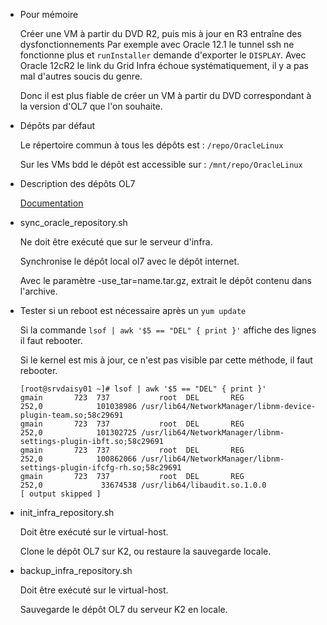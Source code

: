 * Pour mémoire

	Créer une VM à partir du DVD R2, puis mis à jour en R3 entraîne des
	dysfonctionnements Par exemple avec Oracle 12.1 le tunnel ssh ne fonctionne
	plus et `runInstaller` demande d'exporter le `DISPLAY`.
	Avec Oracle 12cR2 le link du Grid Infra échoue systématiquement, il y a pas
	mal	d'autres soucis du genre.

	Donc il est plus fiable de créer un VM à partir du DVD correspondant à la
	version d'OL7 que l'on souhaite.

* Dépôts par défaut

	Le répertoire commun à tous les dépôts est : `/repo/OracleLinux`

	Sur les VMs bdd le dépôt est accessible sur : `/mnt/repo/OracleLinux`

* Description des dépôts OL7

	[Documentation](https://docs.oracle.com/cd/E52668_01/E60259/html/ol7-install.html)

* sync_oracle_repository.sh

	Ne doit être exécuté que sur le serveur d'infra.

	Synchronise le dépôt local ol7 avec le dépôt internet.

	Avec le paramètre -use_tar=name.tar.gz, extrait le dépôt contenu dans l'archive.

* Tester si un reboot est nécessaire après un `yum update`

	Si la commande `lsof | awk '$5 == "DEL" { print }'` affiche des lignes il faut
	rebooter.

	Si le kernel est mis à jour, ce n'est pas visible par cette méthode, il faut
	rebooter.

	```
	[root@srvdaisy01 ~]# lsof | awk '$5 == "DEL" { print }'
	gmain       723  737           root  DEL       REG              252,0            101038986 /usr/lib64/NetworkManager/libnm-device-plugin-team.so;58c29691
	gmain       723  737           root  DEL       REG              252,0            101302725 /usr/lib64/NetworkManager/libnm-settings-plugin-ibft.so;58c29691
	gmain       723  737           root  DEL       REG              252,0            100862066 /usr/lib64/NetworkManager/libnm-settings-plugin-ifcfg-rh.so;58c29691
	gmain       723  737           root  DEL       REG              252,0             33674538 /usr/lib64/libaudit.so.1.0.0
	[ output skipped ]
	```

* init_infra_repository.sh

	Doit être exécuté sur le virtual-host.

	Clone le dépôt OL7 sur K2, ou restaure la sauvegarde locale.

* backup_infra_repository.sh

	Doit être exécuté sur le virtual-host.

	Sauvegarde le dépôt OL7 du serveur K2 en locale.
